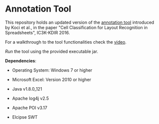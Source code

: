 # Annotation Tool
This repository holds an updated version of the [annotation tool](https://github.com/elviskoci/XCellAnnotator) introduced by Koci et al., in the paper "Cell Classification for Layout Recognition in Spreadsheets", IC3K-KDIR 2016.

For a walkthrough to the tool functionalities check the [video](https://www.youtube.com/watch?v=uU1wozgjsa0).

*Run* the tool using the provided executable jar.

**Dependencies**: 

* Operating System: Windows 7 or higher
* Microsoft Excel: Version 2010 or higher

* Java v1.8.0_121
* Apache log4j v2.5
* Apache POI v3.17
* Elcipse SWT
